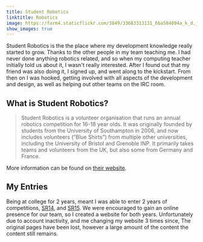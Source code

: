 ```yaml
---
title: Student Robotics
linktitle: Robotics
image: https://farm4.staticflickr.com/3849/33683313131_6ba584094a_k_d.jpg
show_images: true
---
```


Student Robotics is the the place where my development knowledge really started to grow. Thanks to the other people in my team teaching me. I had never done anything robotics related, and so when my computing teacher initially told us about it, I wasn't really interested. After I found out that my friend was also doing it, I signed up, and went along to the kickstart. From then on I was hooked, getting involved with all aspects of the development and design, as well as helping out other teams on the IRC room.

## What is Student Robotics?
> Student Robotics is a volunteer organisation that runs an annual robotics competition for 16-18 year olds. It was originally founded by students from the University of Southampton in 2006, and now includes volunteers (“Blue Shirts”) from multiple other universities, including the University of Bristol and Grenoble INP. It primarily takes teams and volunteers from the UK, but also some from Germany and France.

More information can be found on [their website](https://studentrobotics.org).

## My Entries
Being at college for 2 years, meant I was able to enter 2 years of competitions, [SR14](2014), and [SR15](2015). We were encouraged to gain an online presence for our team, so I created a website for both years. Unfortunately due to account inactivity, and me changing my website 3 times since, The original pages have been lost, however a large amount of the content the content still remains.

